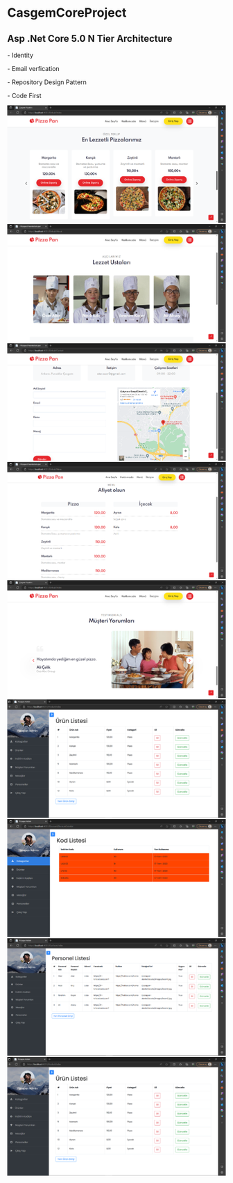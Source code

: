# CasgemCoreProject
## Asp .Net Core 5.0 N Tier Architecture 
<p>- Identity </p>
<p>- Email verfication </p>
<p>- Repository Design Pattern </p>
<p>- Code First </p>


![image](Pizzapan.PresentationLayer/wwwroot/images/anasayfa.png)
![image](Pizzapan.PresentationLayer/wwwroot/images/hakkımızda.png)
![image](Pizzapan.PresentationLayer/wwwroot/images/iletisim.png)
![image](Pizzapan.PresentationLayer/wwwroot/images/menu.png)
![image](Pizzapan.PresentationLayer/wwwroot/images/yorumlar.png)
![image](Pizzapan.PresentationLayer/wwwroot/images/admin1.png)
![image](Pizzapan.PresentationLayer/wwwroot/images/admin2.png)
![image](Pizzapan.PresentationLayer/wwwroot/images/adminourteam.png)
![image](Pizzapan.PresentationLayer/wwwroot/images/admin1.png)
